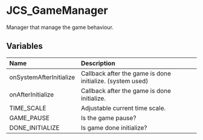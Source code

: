 # JCS_GameManager

Manager that manage the game behaviour.

## Variables

| Name                    | Description                                               |
|:------------------------|:----------------------------------------------------------|
| onSystemAfterInitialize | Callback after the game is done initialize. (system used) |
| onAfterInitialize       | Callback after the game is done initialize.               |
| TIME_SCALE              | Adjustable current time scale.                            |
| GAME_PAUSE              | Is the game pause?                                        |
| DONE_INITIALIZE         | Is game done initialize?                                  |
